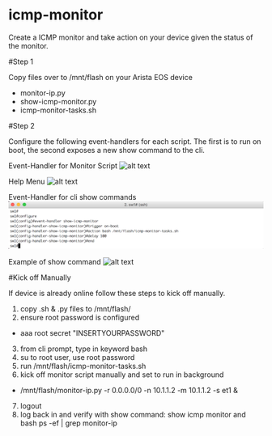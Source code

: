# icmp-monitor

Create a ICMP monitor and take action on your device given the status of the monitor.

#Step 1

Copy files over to /mnt/flash on your Arista EOS device
 - monitor-ip.py
 - show-icmp-monitor.py
 - icmp-monitor-tasks.sh

#Step 2

Configure the following event-handlers for each script. The first is to run on boot, the second exposes a new show command to the cli.

Event-Handler for Monitor Script
![alt text](https://github.com/mtharpie/icmp-monitor/blob/master/pics/event-handler-script.png)

Help Menu
![alt text](https://github.com/mtharpie/icmp-monitor/blob/master/pics/help-menu.png)

Event-Handler for cli show commands
![alt text](https://github.com/mtharpie/icmp-monitor/blob/master/pics/event-handler-show-2.png)

Example of show command
![alt text](https://github.com/mtharpie/icmp-monitor/blob/master/pics/show-icmp-monitor.png)
   
#Kick off Manually

If device is already online follow these steps to kick off manually.

1. copy .sh & .py files to /mnt/flash/
2. ensure root password is configured
 - aaa root secret "INSERTYOURPASSWORD"
3. from cli prompt, type in keyword bash
4. su to root user, use root password
5. run /mnt/flash/icmp-monitor-tasks.sh
6. kick off monitor script manually and set to run in background
 - /mnt/flash/monitor-ip.py -r 0.0.0.0/0 -n 10.1.1.2 -m 10.1.1.2 -s et1 &
7. logout
8. log back in and verify with show command: show icmp monitor and bash ps -ef | grep monitor-ip


